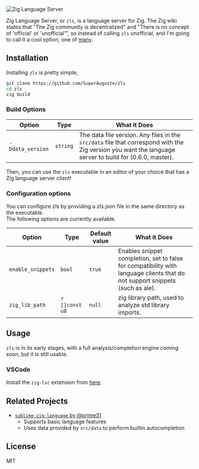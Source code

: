 ![Zig Language Server](https://raw.githubusercontent.com/SuperAuguste/zls/master/.assets/zls.svg)

Zig Language Server, or `zls`, is a language server for Zig. The Zig wiki states that "The Zig community is decentralized" and "There is no concept of 'official' or 'unofficial'", so instead of calling `zls` unofficial, and I'm going to call it a cool option, one of [many](https://github.com/search?q=zig+language+server).

## Installation

Installing `zls` is pretty simple;

```bash
git clone https://github.com/SuperAuguste/zls
cd zls
zig build
```

### Build Options

| Option | Type | What it Does |
| --- | --- | --- |
| `-Ddata_version` | `string` | The data file version. Any files in the `src/data` file that correspond with the Zig version you want the language server to build for (0.6.0, master).

Then, you can use the `zls` executable in an editor of your choice that has a Zig language server client!

### Configuration options

You can configure zls by providing a zls.json file in the same directory as the executable.  
The following options are currently available.  

| Option | Type | Default value | What it Does |
| --- | --- | --- | --- |
| `enable_snippets` | `bool` | `true` | Enables snippet completion, set to false for compatibility with language clients that do not support snippets (such as ale). |
| `zig_lib_path` | `?[]const u8` | `null` | zig library path, used to analyze std library imports. |

## Usage

`zls` is in its early stages, with a full analysis/completion engine coming soon, but it is still usable. 

### VSCode

Install the `zig-lsc` extension from [here](https://github.com/SuperAuguste/zig-lsc).


## Related Projects
- [`sublime-zig-language` by @prime31](https://github.com/prime31/sublime-zig-language)
  - Supports basic language features
  - Uses data provided by `src/data` to perform builtin autocompletion

## License
MIT
